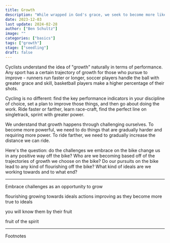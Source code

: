 ```yaml
---
title: Growth
description: "While wrapped in God's grace, we seek to become more like Jesus in all that we do, including when we're riding a bike. Growth doesn't just happen and change doesn't occur in comfort, but through challenge - through embracing challenge as a unique opportunity to be shaped in ways only God can shape us."
date: 2023-12-03
last update: 2024-02-28
author: ["Ben Schultz"]
image: ""
categories: ["basics"]
tags: ["growth"]
stage: ["seedling"]
draft: false
---
```


Cyclists understand the idea of "growth" naturally in terms of performance. Any sport has a certain trajectory of growth for those who pursue to improve - runners run faster or longer, soccer players handle the ball with greater grace and skill, basketball players make a higher percentage of their shots.

Cycling is no different: find the key performance indicators in your discipline of choice, set a plan to improve those things, and then go about doing the work. Ride faster or farther, learn race-craft, find the perfect line on singletrack, sprint with greater power.

We understand that growth happens through challenging ourselves. To become more powerful, we need to do things that are gradually harder and requiring more power. To ride farther, we need to gradually increase the distance we can ride.

Here's the question: do the challenges we embrace on the bike change us in any positive way off the bike? Who are we becoming based off of the trajectories of growth we choose on the bike? Do our pursuits on the bike lead to any kind of flourishing off the bike? What kind of ideals are we working towards and to what end?

---

Embrace challenges as an opportunity to grow

flourishing
growing towards ideals
actions improving as they become more true to ideals

you will know them by their fruit

fruit of the spirit

---

Footnotes
